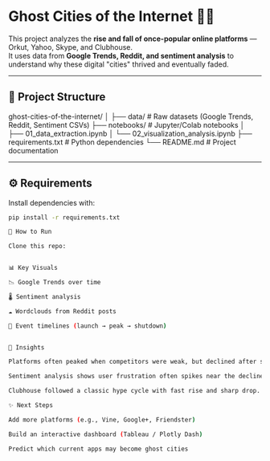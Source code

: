 # Ghost Cities of the Internet 👻🌐

This project analyzes the **rise and fall of once-popular online platforms** — Orkut, Yahoo, Skype, and Clubhouse.  
It uses data from **Google Trends, Reddit, and sentiment analysis** to understand why these digital "cities" thrived and eventually faded.

---

## 📂 Project Structure

ghost-cities-of-the-internet/
│
├── data/ # Raw datasets (Google Trends, Reddit, Sentiment CSVs)
├── notebooks/ # Jupyter/Colab notebooks
│ ├── 01_data_extraction.ipynb
│ └── 02_visualization_analysis.ipynb
├── requirements.txt # Python dependencies
└── README.md # Project documentation


---

## ⚙️ Requirements

Install dependencies with:

```bash
pip install -r requirements.txt

🚀 How to Run

Clone this repo:


📊 Key Visuals

📉 Google Trends over time

🌡️ Sentiment analysis

☁️ Wordclouds from Reddit posts

📆 Event timelines (launch → peak → shutdown)


🎯 Insights

Platforms often peaked when competitors were weak, but declined after strong rivals launched.

Sentiment analysis shows user frustration often spikes near the decline phase.

Clubhouse followed a classic hype cycle with fast rise and sharp drop.

✨ Next Steps

Add more platforms (e.g., Vine, Google+, Friendster)

Build an interactive dashboard (Tableau / Plotly Dash)

Predict which current apps may become ghost cities
